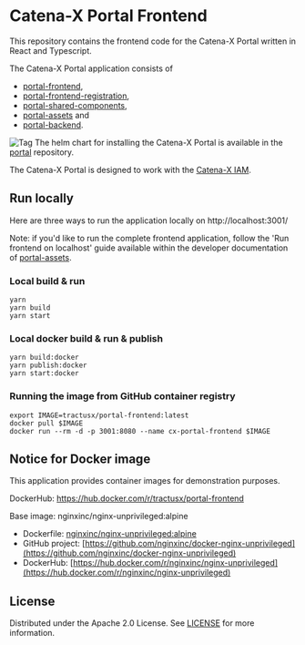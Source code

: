 # Catena-X Portal Frontend

This repository contains the frontend code for the Catena-X Portal written in React and Typescript.

The Catena-X Portal application consists of

- [portal-frontend](https://github.com/eclipse-tractusx/portal-frontend),
- [portal-frontend-registration](https://github.com/eclipse-tractusx/portal-frontend-registration),
- [portal-shared-components](https://github.com/eclipse-tractusx/portal-shared-components),
- [portal-assets](https://github.com/eclipse-tractusx/portal-assets) and
- [portal-backend](https://github.com/eclipse-tractusx/portal-backend).

![Tag](https://img.shields.io/static/v1?label=&message=LeadingRepository&color=green&style=flat) The helm chart for installing the Catena-X Portal is available in the [portal](https://github.com/eclipse-tractusx/portal) repository.

The Catena-X Portal is designed to work with the [Catena-X IAM](https://github.com/eclipse-tractusx/portal-iam).

## Run locally

Here are three ways to run the application locally on http://localhost:3001/

Note: if you'd like to run the complete frontend application, follow the 'Run frontend on localhost' guide available within the developer documentation of [portal-assets](https://github.com/eclipse-tractusx/portal-assets).

### Local build & run

    yarn
    yarn build
    yarn start

### Local docker build & run & publish

    yarn build:docker
    yarn publish:docker
    yarn start:docker

### Running the image from GitHub container registry

    export IMAGE=tractusx/portal-frontend:latest
    docker pull $IMAGE
    docker run --rm -d -p 3001:8080 --name cx-portal-frontend $IMAGE

## Notice for Docker image

This application provides container images for demonstration purposes.

DockerHub: https://hub.docker.com/r/tractusx/portal-frontend

Base image: nginxinc/nginx-unprivileged:alpine

- Dockerfile: [nginxinc/nginx-unprivileged:alpine](https://github.com/nginxinc/docker-nginx-unprivileged/blob/main/Dockerfile-alpine.template)
- GitHub project: [https://github.com/nginxinc/docker-nginx-unprivileged](https://github.com/nginxinc/docker-nginx-unprivileged)
- DockerHub: [https://hub.docker.com/r/nginxinc/nginx-unprivileged](https://hub.docker.com/r/nginxinc/nginx-unprivileged)

## License

Distributed under the Apache 2.0 License.
See [LICENSE](./LICENSE) for more information.
